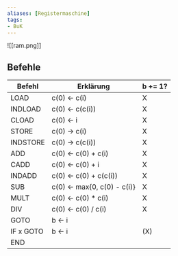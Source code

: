 ```yaml
---
aliases: [Registermaschine]
tags:
- BuK
---
```

![[ram.png]]

## Befehle
| Befehl    | Erklärung                   | b += 1? |
| --------- | --------------------------- | ------- |
| LOAD      | c(0) <- c(i)                | X       |
| INDLOAD   | c(0) <- c(c(i))             | X       |
| CLOAD     | c(0) <- i                   | X       |
| STORE     | c(0) -> c(i)                | X       |
| INDSTORE  | c(0) -> c(c(i))             | X       |
| ADD       | c(0) <- c(0) + c(i)         | X       |
| CADD      | c(0) <- c(0) + i            | X       |
| INDADD    | c(0) <- c(0) + c(c(i))      | X       |
| SUB       | c(0) <- max{0, c(0) - c(i)} | X       |
| MULT      | c(0) <- c(0) * c(i)         | X       |
| DIV       | c(0) <- c(0) / c(i)         | X       |
| GOTO      | b <- i                      |         |
| IF x GOTO | b <- i                      | (X)     |
| END       |                             |         |
